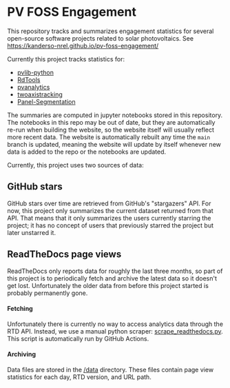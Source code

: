 # PV FOSS Engagement

This repository tracks and summarizes engagement statistics for several
open-source software projects related to solar photovoltaics.
See https://kanderso-nrel.github.io/pv-foss-engagement/

Currently this project tracks statistics for:

- [pvlib-python](https://github.com/pvlib/pvlib-python)
- [RdTools](https://github.com/NREL/rdtools)
- [pvanalytics](https://github.com/pvlib/pvanalytics)
- [twoaxistracking](https://github.com/pvlib/twoaxistracking)
- [Panel-Segmentation](https://github.com/NREL/Panel-Segmentation)

The summaries are computed in jupyter notebooks stored in this repository.
The notebooks in this repo may be out of date, but they are automatically
re-run when building the website, so the website itself will usually
reflect more recent data.
The website is automatically rebuilt any time the `main` branch is updated, meaning
the website will update by itself whenever new data is added to the repo or
the notebooks are updated.

Currently, this project uses two sources of data:

## GitHub stars

GitHub stars over time are retrieved from GitHub's "stargazers" API.  For now,
this project only summarizes the current dataset returned from that API.
That means that it only summarizes the users currently starring the project;
it has no concept of users that previously starred the project but later
unstarred it.

## ReadTheDocs page views

ReadTheDocs only reports data for roughly the last three months, so part of
this project is to periodically fetch and archive the latest data so it doesn't
get lost.  Unfortunately the older data from before this project started is
probably permanently gone.

#### Fetching

Unfortunately there is currently no way to access analytics data through the RTD API.
Instead, we use a manual python scraper: [scrape_readthedocs.py](./scrape_readthedocs.py).
This script is automatically run by GitHub Actions.

#### Archiving

Data files are stored in the [/data](./data) directory.
These files contain page view statistics for each day, RTD version, and URL path.
